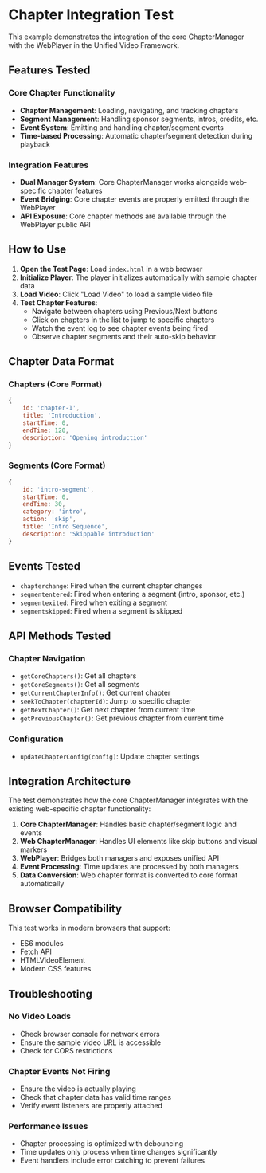 # Chapter Integration Test

This example demonstrates the integration of the core ChapterManager with the WebPlayer in the Unified Video Framework.

## Features Tested

### Core Chapter Functionality
- **Chapter Management**: Loading, navigating, and tracking chapters
- **Segment Management**: Handling sponsor segments, intros, credits, etc.
- **Event System**: Emitting and handling chapter/segment events
- **Time-based Processing**: Automatic chapter/segment detection during playback

### Integration Features
- **Dual Manager System**: Core ChapterManager works alongside web-specific chapter features
- **Event Bridging**: Core chapter events are properly emitted through the WebPlayer
- **API Exposure**: Core chapter methods are available through the WebPlayer public API

## How to Use

1. **Open the Test Page**: Load `index.html` in a web browser
2. **Initialize Player**: The player initializes automatically with sample chapter data
3. **Load Video**: Click "Load Video" to load a sample video file
4. **Test Chapter Features**:
   - Navigate between chapters using Previous/Next buttons
   - Click on chapters in the list to jump to specific chapters
   - Watch the event log to see chapter events being fired
   - Observe chapter segments and their auto-skip behavior

## Chapter Data Format

### Chapters (Core Format)
```javascript
{
    id: 'chapter-1',
    title: 'Introduction',
    startTime: 0,
    endTime: 120,
    description: 'Opening introduction'
}
```

### Segments (Core Format)
```javascript
{
    id: 'intro-segment',
    startTime: 0,
    endTime: 30,
    category: 'intro',
    action: 'skip',
    title: 'Intro Sequence',
    description: 'Skippable introduction'
}
```

## Events Tested

- `chapterchange`: Fired when the current chapter changes
- `segmententered`: Fired when entering a segment (intro, sponsor, etc.)
- `segmentexited`: Fired when exiting a segment
- `segmentskipped`: Fired when a segment is skipped

## API Methods Tested

### Chapter Navigation
- `getCoreChapters()`: Get all chapters
- `getCoreSegments()`: Get all segments
- `getCurrentChapterInfo()`: Get current chapter
- `seekToChapter(chapterId)`: Jump to specific chapter
- `getNextChapter()`: Get next chapter from current time
- `getPreviousChapter()`: Get previous chapter from current time

### Configuration
- `updateChapterConfig(config)`: Update chapter settings

## Integration Architecture

The test demonstrates how the core ChapterManager integrates with the existing web-specific chapter functionality:

1. **Core ChapterManager**: Handles basic chapter/segment logic and events
2. **Web ChapterManager**: Handles UI elements like skip buttons and visual markers
3. **WebPlayer**: Bridges both managers and exposes unified API
4. **Event Processing**: Time updates are processed by both managers
5. **Data Conversion**: Web chapter format is converted to core format automatically

## Browser Compatibility

This test works in modern browsers that support:
- ES6 modules
- Fetch API
- HTMLVideoElement
- Modern CSS features

## Troubleshooting

### No Video Loads
- Check browser console for network errors
- Ensure the sample video URL is accessible
- Check for CORS restrictions

### Chapter Events Not Firing
- Ensure the video is actually playing
- Check that chapter data has valid time ranges
- Verify event listeners are properly attached

### Performance Issues
- Chapter processing is optimized with debouncing
- Time updates only process when time changes significantly
- Event handlers include error catching to prevent failures